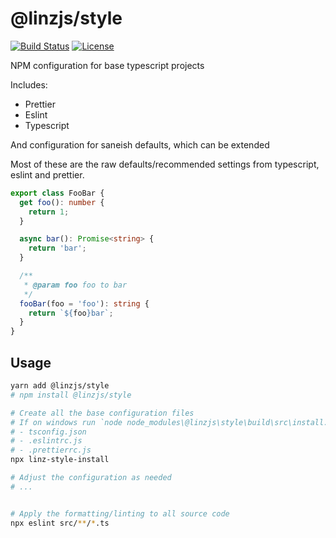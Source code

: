 # @linzjs/style

[![Build Status](https://github.com/linz/style-js/workflows/Build/badge.svg)](https://github.com/linz/style-js/actions)
[![License](https://img.shields.io/badge/license-MIT-blue.svg)](https://github.com/linz/style-js/blob/master/LICENSE)

NPM configuration for base typescript projects

Includes:
- Prettier
- Eslint 
- Typescript

And configuration for saneish defaults, which can be extended 

Most of these are the raw defaults/recommended settings from typescript, eslint and prettier.

```typescript
export class FooBar {
  get foo(): number {
    return 1;
  }

  async bar(): Promise<string> {
    return 'bar';
  }

  /**
   * @param foo foo to bar
   */
  fooBar(foo = 'foo'): string {
    return `${foo}bar`;
  }
}
```


## Usage

```bash
yarn add @linzjs/style
# npm install @linzjs/style

# Create all the base configuration files
# If on windows run `node node_modules\@linzjs\style\build\src\install.js`
# - tsconfig.json
# - .eslintrc.js
# - .prettierrc.js
npx linz-style-install

# Adjust the configuration as needed
# ...


# Apply the formatting/linting to all source code
npx eslint src/**/*.ts
```

